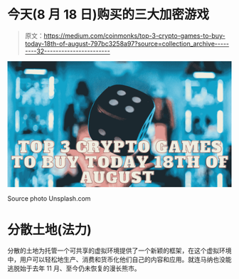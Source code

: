 # 今天(8 月 18 日)购买的三大加密游戏

> 原文：<https://medium.com/coinmonks/top-3-crypto-games-to-buy-today-18th-of-august-797bc3258a97?source=collection_archive---------32----------------------->

![](img/35d3a441038189795804c1b1564f8033.png)

Source photo Unsplash.com

# 分散土地(法力)

分散的土地为托管一个可共享的虚拟环境提供了一个新颖的框架，在这个虚拟环境中，用户可以轻松地生产、消费和货币化他们自己的内容和应用。就连马纳也没能逃脱始于去年 11 月、至今仍未恢复的漫长熊市。
